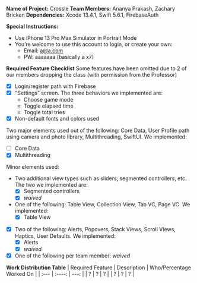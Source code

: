 **Name of Project:** Crossle
**Team Members:** Ananya Prakash, Zachary Bricken
**Dependencies:** Xcode 13.4.1, Swift 5.6.1, FirebaseAuth

**Special Instructions:**
- Use iPhone 13 Pro Max Simulator in Portrait Mode
- You’re welcome to use this account to login, or create your own:
  - Email: a@a.com
  - PW: aaaaaaa (basically a x7)

**Required Feature Checklist**
Some features have been omitted due to 2 of our members dropping the class (with permission from the Professor)

- [x] Login/register path with Firebase
- [x] “Settings” screen. The three behaviors we implemented are:
  - Choose game mode
  - Toggle elapsed time
  - Toggle total tries
- [x] Non-default fonts and colors used

Two major elements used out of the following: Core Data, User Profile path using camera and photo library, Multithreading, SwiftUI. We implemented:
- [ ] Core Data
- [x] Multithreading

Minor elements used:
- Two additional view types such as sliders, segmented controllers, etc. The two we implemented are:
  - [x] Segmented controllers
  - [x] *waived*
- One of the following: Table View, Collection View, Tab VC, Page VC. We implemented: 
  - [x] Table View
- [x] Two of the following: Alerts, Popovers, Stack Views, Scroll Views, Haptics, User Defaults. We implemented:
  - [x] Alerts
  - [x] *waived*
- [x] One of the following per team member: *waived*

**Work Distribution Table**
| Required Feature | Description | Who/Percentage Worked On |
| :---        |    :----:   |          ---: |
| ? | ? | ? |
| ? | ? | ? |

